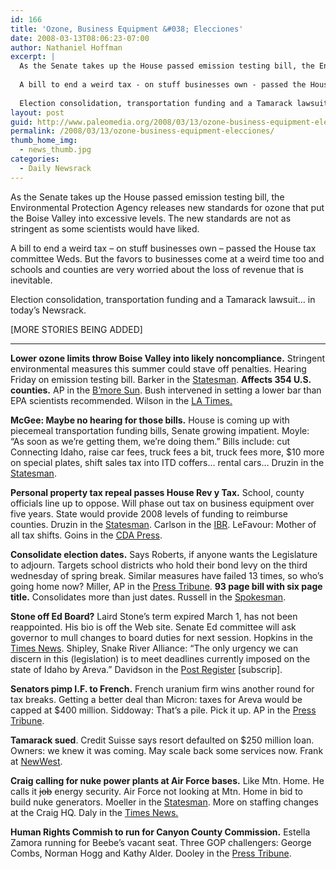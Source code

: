 ```yaml
---
id: 166
title: 'Ozone, Business Equipment &#038; Elecciones'
date: 2008-03-13T08:06:23-07:00
author: Nathaniel Hoffman
excerpt: |
  As the Senate takes up the House passed emission testing bill, the Environmental Protection Agency releases new standards for ozone that put the Boise Valley into excessive levels. The new standards are not as stringent as some scientists would have liked.<p />
  
  A bill to end a weird tax - on stuff businesses own - passed the House tax committee Weds. But the favors to businesses come at a weird time too and schools and counties are very worried about the loss of revenue that is inevitable. <p />
  
  Election consolidation, transportation funding and a Tamarack lawsuit... in today's Newsrack.<p />
layout: post
guid: http://www.paleomedia.org/2008/03/13/ozone-business-equipment-elecciones/
permalink: /2008/03/13/ozone-business-equipment-elecciones/
thumb_home_img:
  - news_thumb.jpg
categories:
  - Daily Newsrack
---
```

As the Senate takes up the House passed emission testing bill, the Environmental Protection Agency releases new standards for ozone that put the Boise Valley into excessive levels. The new standards are not as stringent as some scientists would have liked.

A bill to end a weird tax &#8211; on stuff businesses own &#8211; passed the House tax committee Weds. But the favors to businesses come at a weird time too and schools and counties are very worried about the loss of revenue that is inevitable. 

Election consolidation, transportation funding and a Tamarack lawsuit&#8230; in today&#8217;s Newsrack.

[MORE STORIES BEING ADDED]

* * *

**Lower ozone limits throw Boise Valley into likely noncompliance.** Stringent environmental measures this summer could stave off penalties. Hearing Friday on emission testing bill. Barker in the [Statesman](http://www.idahostatesman.com/newsupdates/story/322189.html).  **Affects 354 U.S. counties.** AP in the [B&#8217;more Sun](http://www.baltimoresun.com/news/nation/bal-te.cleanair13mar13,0,1268318.story). Bush intervened in setting a lower bar than EPA scientists recommended. Wilson in the [LA Times.](http://www.latimes.com/news/printedition/asection/la-na-ozone13mar13,1,4010673.story)

**McGee: Maybe no hearing for those bills.** House is coming up with piecemeal transportation funding bills, Senate growing impatient. Moyle: &#8220;As soon as we&#8217;re getting them, we&#8217;re doing them.&#8221; Bills include: cut Connecting Idaho, raise car fees, truck fees a bit, truck fees more, $10 more on special plates, shift sales tax into ITD coffers&#8230; rental cars&#8230; Druzin in the [Statesman](http://www.idahostatesman.com/idahopolitics/story/322196.html).

**Personal property tax repeal passes House Rev y Tax.** School, county officials line up to oppose. Will phase out tax on business equipment over five years. State would provide 2008 levels of funding to reimburse counties. Druzin in the [Statesman](http://www.idahostatesman.com/idahopolitics/story/321963.html). Carlson in the [IBR](http://www.idahobusiness.net/archive.htm/2008/03/12/House-panel-endorses-removing-personal-property-tax). LeFavour: Mother of all tax shifts. Goins in the [CDA Press](http://www.cdapress.com/articles/2008/03/13/news/news03.txt).

**Consolidate election dates.** Says Roberts, if anyone wants the Legislature to adjourn. Targets school districts who hold their bond levy on the third wednesday of spring break. Similar measures have failed 13 times, so who&#8217;s going home now? Miller, AP in the [Press Tribune](http://hosted.ap.org/dynamic/stories/I/ID_XGR_ELECTION_CONSOLIDATION_IDOL-?SITE=IDNCP&SECTION=HOME&TEMPLATE=DEFAULT). **93 page bill with six page title.** Consolidates more than just dates. Russell in the [Spokesman](http://www.spokesmanreview.com/breaking/story.asp?ID=14082).

**Stone off Ed Board?** Laird Stone&#8217;s term expired March 1, has not been reappointed. His bio is off the Web site. Senate Ed committee will ask governor to mull changes to board duties for next session. Hopkins in the [Times News](http://www.magicvalley.com/articles/2008/03/13/news/local_state/132731.txt). Shipley, Snake River Alliance: &#8220;The only urgency we can discern in this (legislation) is to meet deadlines currently imposed on the state of Idaho by Areva.&#8221; Davidson in the [Post Register](http://www.postregister.com/story.php?accnum=1003-03132008&today=2008-03-13&keywords=davidson) [subscrip].

**Senators pimp I.F. to French.** French uranium firm wins another round for tax breaks. Getting a better deal than Micron: taxes for Areva would be capped at $400 million. Siddoway: That&#8217;s a pile. Pick it up. AP in the [Press Tribune](http://hosted.ap.org/dynamic/stories/I/ID_XGR_URANIUM_ENRICHMENT_IDOL-?SITE=IDNCP&SECTION=HOME&TEMPLATE=DEFAULT).

**Tamarack sued**. Credit Suisse says resort defaulted on $250 million loan. Owners: we knew it was coming. May scale back some services now. Frank at [NewWest](http://www.newwest.net/city/article/tamarack_resort_creditor_sues_seeks_foreclosure/C108/L108/).

**Craig calling for nuke power plants at Air Force bases.** Like Mtn. Home. He calls it <del datetime="2008-03-13T12:19:23+00:00">job</del> energy security. Air Force not looking at Mtn. Home in bid to build nuke generators. Moeller in the [Statesman](http://www.idahostatesman.com/newsupdates/story/322176.html). More on staffing changes at the Craig HQ. Daly in the [Times News.](http://www.magicvalley.com/articles/2008/03/13/ap-state-id/d8vc46e02.txt)

**Human Rights Commish to run for Canyon County Commission.** Estella Zamora running for Beebe&#8217;s vacant seat. Three GOP challengers: George Combs, Norman Hogg and Kathy Alder. Dooley in the [Press Tribune](http://www.idahopress.com/?id=4418).